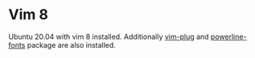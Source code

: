 # Vim 8

Ubuntu 20.04 with vim 8 installed. Additionally [vim-plug](https://github.com/junegunn/vim-plug) and [powerline-fonts](https://github.com/powerline/fonts) package are also installed.
